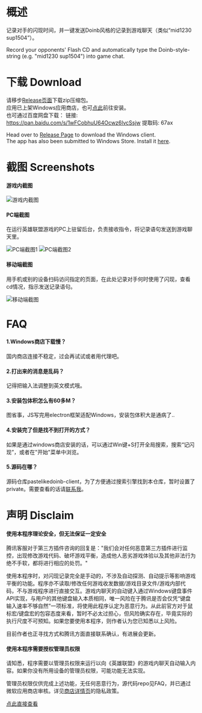 # 概述
记录对手的闪现时间，并一键发送Doinb风格的记录到游戏聊天（类似“mid1230 sup1504”）。

Record your opponents' Flash CD and automatically type the Doinb-style-string (e.g. "mid1230 sup1504") into game chat. 

# 下载 Download
请移步[Release页面](https://github.com/Knkajfw/PasteLikeDoinb/releases)下载zip压缩包。  
应用已上架Windows应用商店，也可[点此](https://www.microsoft.com/store/apps/9NTFQT7XWQW7)前往安装。  
也可通过百度网盘下载：
链接: https://pan.baidu.com/s/1wFCobhuU64Ocwz6lvcSsjw 提取码: 67ax  

Head over to [Release Page](https://github.com/Knkajfw/PasteLikeDoinb/releases) to download the Windows client.  
The app has also been submitted to Windows Store. Install it [here](https://www.microsoft.com/store/apps/9NTFQT7XWQW7).


# 截图 Screenshots
#### 游戏内截图

![游戏内截图](https://i.loli.net/2020/03/10/MOwG4At2k5PFTDH.png)

#### PC端截图
在运行英雄联盟游戏的PC上驻留后台，负责接收指令，将记录语句发送到游戏聊天里。

![PC端截图1](https://i.loli.net/2020/02/29/xVmj4k3LuD1bcJy.png) 
![PC端截图2](https://i.loli.net/2020/02/29/hiHfx1w47eNLP3j.png)

#### 移动端截图
用手机或别的设备扫码访问指定的页面，在此处记录对手何时使用了闪现，查看cd情况，指示发送记录语句。

![移动端截图](https://i.loli.net/2020/02/29/gzVyFjThswEfacP.png)



# FAQ
#### 1.Windows商店下载慢？
国内商店连接不稳定，过会再试试或者用代理吧。


#### 2.打出来的消息是乱码？
记得把输入法调整到英文模式哦。

#### 3.安装包体积怎么有60多M？
图省事，JS写完用electron框架适配Windows，安装包体积大是通病了..

#### 4.安装完了但是找不到打开的方式？
如果是通过windows商店安装的话，可以通过Win键+S打开全局搜索，搜索“记闪现”，或者在"开始"菜单中浏览。

#### 5.源码在哪？
源码仓库pastelikedoinb-client，为了方便通过搜索引擎找到本仓库，暂时设置了private。需要查看的话请[联系我](mailto:oncewecanown@prontonmail.com)。

# 声明 Disclaim
#### 使用本程序理论安全，但无法保证一定安全
腾讯客服对于第三方插件咨询的回复是："我们会对任何恶意第三方插件进行监控，出现修改游戏代码、破坏游戏平衡，造成他人恶劣游戏体验以及其他非法行为绝不手软，都将进行相应的处罚。"  

使用本程序时，对闪现记录完全是手动的，不涉及自动探测、自动提示等影响游戏平衡的功能。程序亦不读取/修改任何游戏收发数据/游戏目录文件/游戏内部代码，不与游戏程序进行直接交互。游戏内聊天的自动键入通过Windows键盘事件API实现，与用户的其他键盘输入本质相同，唯一风险在于腾讯是否会仅凭“键盘输入速率不够自然”一项标准，将使用此程序认定为恶意行为。从此前官方对于鼠标宏/键盘宏的包容态度来看，暂时不必太过担心，但风险确实存在，毕竟实际的执行尺度不可预知。如果您要使用本程序，则作者认为您已知悉以上风险。

目前作者也正寻找方式和腾讯方面直接联系确认，有进展会更新。

#### 使用本程序需要授权管理员权限
请知悉，程序需要以管理员权限来运行以向《英雄联盟》的游戏内聊天自动输入内容。如果你没有所用设备的管理员权限，可能功能无法实现。

管理员权限仅供完成上述功能，无任何恶意行为，源代码repo见FAQ，并已通过微软应用商店审核。详见[商店详情页](https://www.microsoft.com/store/apps/9NTFQT7XWQW7)的隐私政策。

[点此直接查看](https://Knkajfw.github.io/paste-like-doinb/PrivacyPolicy.html)